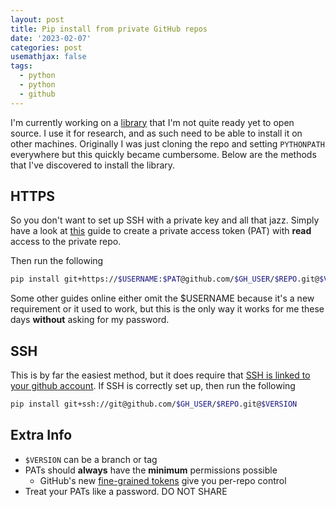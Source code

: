 ```yaml
---
layout: post
title: Pip install from private GitHub repos 
date: '2023-02-07'
categories: post
usemathjax: false
tags:
  - python 
  - python
  - github
---
```


I'm currently working on a [library](https://github.com/iwishiwasaneagle/jdrones) that I'm not quite ready yet to open source. I use it for research, and as such need to be able to install it on other machines. Originally I was just cloning the repo and setting `PYTHONPATH` everywhere but this quickly became cumbersome. Below are the methods that I've discovered to install the library.

## HTTPS

So you don't want to set up SSH with a private key and all that jazz. Simply have a look at [this](https://docs.github.com/en/authentication/keeping-your-account-and-data-secure/creating-a-personal-access-token) guide to create a private access token (PAT) with **read** access to the private repo.

Then run the following

```bash
pip install git+https://$USERNAME:$PAT@github.com/$GH_USER/$REPO.git@$VERSION
```

Some other guides online either omit the $USERNAME because it's a new requirement or it used to work, but this is the only way it works for me these days **without** asking for my password.

## SSH

This is by far the easiest method, but it does require that [SSH is linked to your github account](https://docs.github.com/en/authentication/connecting-to-github-with-ssh). If SSH is correctly set up, then run the following

```bash
pip install git+ssh://git@github.com/$GH_USER/$REPO.git@$VERSION
```

## Extra Info

- `$VERSION` can be a branch or tag
- PATs should **always** have the **minimum** permissions possible
  - GitHub's new [fine-grained tokens](https://github.com/settings/tokens?type=beta) give you per-repo control
- Treat your PATs like a password. DO NOT SHARE